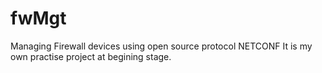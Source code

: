 # fwMgt
Managing Firewall devices using open source protocol NETCONF
It is my own practise project at begining stage. 
